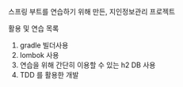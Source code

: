 스프링 부트를 연습하기 위해 만든, 지인정보관리 프로젝트 

활용 및 연습 목록 
1. gradle 빌더사용
2. lombok 사용
3. 연습을 위해 간단히 이용할 수 있는 h2 DB 사용 
4. TDD 를 활용한 개발 
